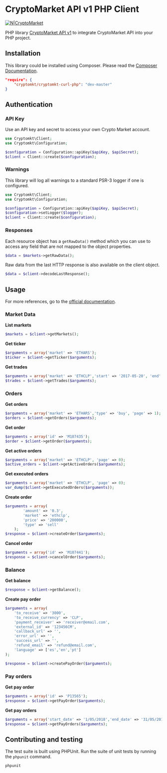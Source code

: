 # CryptoMarket API v1 PHP Client
[![N|CryptoMarket](https://static.cryptomkt.com/static/global/assets/images/cmkt-blanc.png)](https://www.cryptomkt.com/)

PHP library [CryptoMarket API v1][1] to integrate CryptoMarket API into your
PHP project.

## Installation

This library could be installed using Composer. Please read the [Composer Documentation](https://getcomposer.org/doc/01-basic-usage.md).

```json
"require": {
    "cryptomkt/cryptomkt-curl-php": "dev-master"
}
```

## Authentication

### API Key

Use an API key and secret to access your own Crypto Market account.

```php
use Cryptomkt\Client;
use Cryptomkt\Configuration;

$configuration = Configuration::apiKey($apiKey, $apiSecret);
$client = Client::create($configuration);
```

### Warnings

This library will log all warnings to a
standard PSR-3 logger if one is configured.

```php
use Cryptomkt\Client;
use Cryptomkt\Configuration;

$configuration = Configuration::apiKey($apiKey, $apiSecret);
$configuration->setLogger($logger);
$client = Client::create($configuration);
```

### Responses

Each resource object has a `getRawData()` method which you can use to access any field that
are not mapped to the object properties.

```php
$data = $markets->getRawData();
```

Raw data from the last HTTP response is also available on the client object.

```php
$data = $client->decodeLastResponse();
```

## Usage

For more references, go to the [official documentation](https://developers.cryptomkt.com/).

### Market Data

**List markets**

```php
$markets = $client->getMarkets();
```

**Get ticker**

```php
$arguments = array('market' => 'ETHARS');
$ticker = $client->getTicker($arguments);
```

**Get trades**

```php
$arguments = array('market' => 'ETHCLP','start' => '2017-05-20', 'end' => '2017-05-30', 'page' => 1);
$trades = $client->getTrades($arguments);
```

### Orders

**Get orders**

```php
$arguments = array('market' => 'ETHARS','type' => 'buy', 'page' => 1);
$orders = $client->getOrders($arguments);
```

**Get order**

```php
$arguments = array('id' => 'M107435');
$order = $client->getOrder($arguments);  
```

**Get active orders**

```php
$arguments = array('market' => 'ETHCLP', 'page' => 0);
$active_orders = $client->getActiveOrders($arguments);
```

**Get executed orders**

```php
$arguments = array('market' => 'ETHCLP', 'page' => 0);
var_dump($client->getExecutedOrders($arguments));
```

**Create order**

```php
$arguments = array(
        'amount' => '0.3',
        'market' => 'ethclp',
        'price' => '200000',
        'type' => 'sell'
    );
$response = $client->createOrder($arguments);
```

**Cancel order**

```php
$arguments = array('id' => 'M107441');
$response = $client->cancelOrder($arguments);
```

### Balance

**Get balance**

```php
$response = $client->getBalance();
```

**Create pay order**

```php
$arguments = array(
    'to_receive' => '3000',
    'to_receive_currency' => 'CLP',
    'payment_receiver' => 'receiver@email.com',
    'external_id' => '123456CM',
    'callback_url' => '',
    'error_url' => '',
    'success_url' => '',
    'refund_email' => 'refund@email.com',
    'language' => ['es','en','pt']
);

$response = $client->createPayOrder($arguments);  
```

### Pay orders

**Get pay order**

```php
$arguments = array('id' => 'P13565');
$response = $client->getPayOrder($arguments);  
```

**Get pay orders**

```php
$arguments = array('start_date' => '1/05/2018','end_date' => '31/05/2018');
$response = $client->getPayOrders($arguments);  
```

## Contributing and testing

The test suite is built using PHPUnit. Run the suite of unit tests by running
the `phpunit` command.

```
phpunit
```

[1]: https://developers.cryptomkt.com
